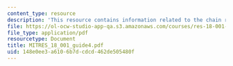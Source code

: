 ```yaml
---
content_type: resource
description: 'This resource contains information related to the chain rule. '
file: https://ol-ocw-studio-app-qa.s3.amazonaws.com/courses/res-18-001-calculus-online-textbook-spring-2005/148e0ee3a6106b7dcdcd462de505480f_MITRES_18_001_guide4.pdf
file_type: application/pdf
resourcetype: Document
title: MITRES_18_001_guide4.pdf
uid: 148e0ee3-a610-6b7d-cdcd-462de505480f
---
```

